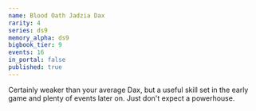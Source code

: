 ```yaml
---
name: Blood Oath Jadzia Dax
rarity: 4
series: ds9
memory_alpha: ds9
bigbook_tier: 9
events: 16
in_portal: false
published: true
---
```


Certainly weaker than your average Dax, but a useful skill set in the early game and plenty of events later on. Just don't expect a powerhouse.
